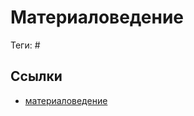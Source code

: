 # Материаловедение

Теги: #

## Ссылки

* [материаловедение](https://ru.wikipedia.org/wiki/%D0%9C%D0%B0%D1%82%D0%B5%D1%80%D0%B8%D0%B0%D0%BB%D0%BE%D0%B2%D0%B5%D0%B4%D0%B5%D0%BD%D0%B8%D0%B5 "Материаловедение")
